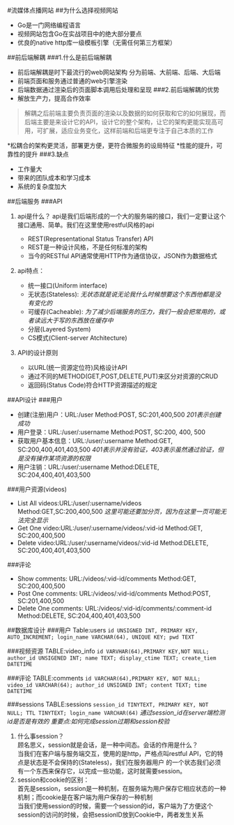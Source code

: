 #流媒体点播网站
##为什么选择视频网站
* Go是一门网络编程语言
* 视频网站包含Go在实战项目中的绝大部分要点
* 优良的native http库一级模板引擎（无需任何第三方框架）

##前后端解耦
###1.什么是前后端解耦
* 前后端解耦是时下最流行的web网站架构
分为前端、大前端、后端、大后端
* 前端页面和服务通过普通的web引擎渲染
* 后端数据通过渲染后的页面脚本调用后处理和呈现
###2.前后端解耦的优势
* 解放生产力，提高合作效率
>解耦之后前端主要负责页面的渲染以及数据的如何获取和它的如何展现，而后端主要是来设计它的API，设计它的整个架构，让它的架构更能实现高可用，可扩展，适应业务变化，这样前端和后端更专注于自己本质的工作

*松耦合的架构更灵活，部署更方便，更符合微服务的设局特征
*性能的提升，可靠性的提升
###3.缺点
* 工作量大
* 带来的团队成本和学习成本
* 系统的复杂度加大

##后端服务
###API
1. api是什么？
api是我们后端形成的一个大的服务端的接口，我们一定要让这个接口通用、简单。我们在这里使用restful风格的api
    * REST(Representational Status Transfer) API
    * REST是一种设计风格，不是任何标准的架构
    * 当今的RESTful API通常使用HTTP作为通信协议，JSON作为数据格式

2. api特点：
    * 统一接口(Uniform interface)
    * 无状态(Stateless):
     *无状态就是说无论我什么时候想要这个东西他都是没有变化的*   
    * 可缓存(Cacheable):
     *为了减少后端服务的压力，我们一般会把常用的，或者读远大于写的东西放在缓存中*
    * 分层(Layered System)
    * CS模式(Client-server Atchitecture)

3. API的设计原则
    * 以URL(统一资源定位符)风格设计API
    * 通过不同的METHOD(GET,POST,DELETE,PUT)来区分对资源的CRUD
    * 返回码(Status Code)符合HTTP资源描述的规定

##API设计
###用户
* 创建(注册)用户：URL:/user Method:POST, SC:201,400,500
*201表示创建成功*
* 用户登录：URL:/user/:username Method:POST, SC:200, 400, 500
* 获取用户基本信息：URL:/user/:username Method:GET, SC:200,400,401,403,500
*401表示并没有验证，403表示虽然通过验证，但是没有操作某项资源的权限*
* 用户注销：URL:/user/:username Method:DELETE, SC:204,400,401,403,500

###用户资源(videos)
* List All videos:URL:/user/:username/videos Method:GET,SC:200,400,500
*这里可能还要加分页，因为在这里一页可能无法完全显示*
* Get One video:URL:/user/:username/videos/:vid-id Method:GET, SC:200,400,500
* Delete video:URL:/user/:username/videos/:vid-id Method:DELETE, SC:200,400,401,403,500

###评论
* Show comments: URL:/videos/:vid-id/comments Method:GET, SC:200,400,500
* Post One comments: URL:/videos/:vid-id/comments Method:POST, SC:201,400,500
* Delete One comments: URL:/videos/:vid-id/comments/:comment-id Method:DELETE, SC:204,400,401,403,500

##数据库设计
###用户
Table:users
`id UNSIGNED INT, PRIMARY KEY, AUTO_INCREMENT;
login_name VARCHAR(64), UNIQUE KEY;
pwd TEXT`

###视频资源
TABLE:video_info
`id VARVHAR(64),PRIMARY KEY,NOT NULL;
author_id UNSIGENED INT;
name TEXT;
display_ctime TEXT;
create_tiem DATETIME
`

###评论
TABLE:comments
`id VARCHAR(64),PRIMARY KEY, NOT NULL;
video_id VARCHAR(64);
author_id UNSIGNED INT;
content TEXT;
time DATETIME
`

###sessions
TABLE:sessions
`session_id TINYTEXT, PRIMARY KEY, NOT NULL;
TTL TINYTEXT;
login_name VARCHAR(64)`
*通过session_id在server端检测id是否是有效的*
*重要点:如何完成session过期和session校验*

1. 什么事session？  
    顾名思义，session就是会话，是一种中间态。会话的作用是什么？  
    当我们在客户端与服务端交互，使用的是http，严格点叫restful API，它的特点是状态是不会保持的(Stateless)，我们在服务器用户
    的一个状态我们必须有一个东西来保存它，以完成一些功能，这时就需要session。
2. session和cookie的区别：  
    首先是session，session是一种机制，在服务端为用户保存它相应状态的一种机制；而cookie是在客户端为用户保存的一种机制   
    当我们使用session的时候，需要一个session的id，客户端为了方便这个session的访问的时候，会把sessionID放到Cookie中，两者发生关系
    
